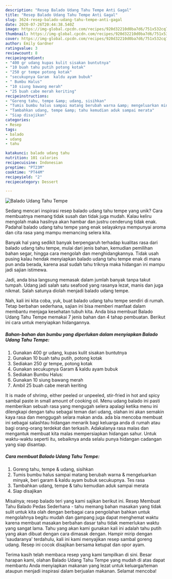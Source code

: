 ```yaml
---
description: "Resep Balado Udang Tahu Tempe Anti Gagal"
title: "Resep Balado Udang Tahu Tempe Anti Gagal"
slug: 3624-resep-balado-udang-tahu-tempe-anti-gagal
date: 2020-07-26T20:44:38.540Z
image: https://img-global.cpcdn.com/recipes/920d32210d0ba7d6/751x532cq70/balado-udang-tahu-tempe-foto-resep-utama.jpg
thumbnail: https://img-global.cpcdn.com/recipes/920d32210d0ba7d6/751x532cq70/balado-udang-tahu-tempe-foto-resep-utama.jpg
cover: https://img-global.cpcdn.com/recipes/920d32210d0ba7d6/751x532cq70/balado-udang-tahu-tempe-foto-resep-utama.jpg
author: Emily Gardner
ratingvalue: 3
reviewcount: 8
recipeingredient:
- "400 gr udang kupas kulit sisakan buntutnya"
- "10 buah tahu putih potong kotak"
- "250 gr tempe potong kotak"
- "secukupnya Garam  kaldu ayam bubuk"
- " Bumbu Halus"
- "10 siung bawang merah"
- "25 buah cabe merah keriting"
recipeinstructions:
- "Goreng tahu, tempe &amp; udang, sisihkan"
- "Tumis bumbu halus sampai matang berubah warna &amp; mengeluarkan minyak, beri garam &amp; kaldu ayam bubuk secukupnya. Tes rasa"
- "Tambahkan udang, tempe &amp; tahu kemudian aduk sampai merata"
- "Siap disajikan"
categories:
- Resep
tags:
- balado
- udang
- tahu

katakunci: balado udang tahu 
nutrition: 101 calories
recipecuisine: Indonesian
preptime: "PT23M"
cooktime: "PT44M"
recipeyield: "2"
recipecategory: Dessert

---
```



![Balado Udang Tahu Tempe](https://img-global.cpcdn.com/recipes/920d32210d0ba7d6/751x532cq70/balado-udang-tahu-tempe-foto-resep-utama.jpg)

Sedang mencari inspirasi resep balado udang tahu tempe yang unik? Cara membuatnya memang tidak susah dan tidak juga mudah. Kalau keliru mengolah maka hasilnya akan hambar dan justru cenderung tidak enak. Padahal balado udang tahu tempe yang enak selayaknya mempunyai aroma dan cita rasa yang mampu memancing selera kita.

Banyak hal yang sedikit banyak berpengaruh terhadap kualitas rasa dari balado udang tahu tempe, mulai dari jenis bahan, kemudian pemilihan bahan segar, hingga cara mengolah dan menghidangkannya. Tidak usah pusing kalau hendak menyiapkan balado udang tahu tempe enak di mana pun anda berada, karena asal sudah tahu triknya maka hidangan ini mampu jadi sajian istimewa.

Jadi, anda bisa langsung memasak dalam jumlah banyak tanpa takut tumpah. Udang jadi salah satu seafood yang rasanya lezat, manis dan juga nikmat. Salah satunya diolah menjadi balado udang tempe.


Nah, kali ini kita coba, yuk, buat balado udang tahu tempe sendiri di rumah. Tetap berbahan sederhana, sajian ini bisa memberi manfaat dalam membantu menjaga kesehatan tubuh kita. Anda bisa membuat Balado Udang Tahu Tempe memakai 7 jenis bahan dan 4 tahap pembuatan. Berikut ini cara untuk menyiapkan hidangannya.

<!--inarticleads1-->

##### Bahan-bahan dan bumbu yang diperlukan dalam menyiapkan Balado Udang Tahu Tempe:

1. Gunakan 400 gr udang, kupas kulit sisakan buntutnya
1. Gunakan 10 buah tahu putih, potong kotak
1. Sediakan 250 gr tempe, potong kotak
1. Gunakan secukupnya Garam &amp; kaldu ayam bubuk
1. Sediakan  Bumbu Halus:
1. Gunakan 10 siung bawang merah
1. Ambil 25 buah cabe merah keriting


It is made of shrimp, either peeled or unpeeled, stir-fried in hot and spicy sambal paste in small amount of cooking oil. Menu udang balado ini pasti memberikan sebuah rasa yang mengugah selera apalagi ketika menu ini dilengkapi dengan tahu sebagai teman dari udang, olahan ini akan semakin kaya rasa dan menggugah selara makan anda. ada bia mencoba membuat ini sebagai salashtau hidangan menarik bagi keluarga anda di rumah atau bagi orang-orang terdekat dan terkasih. Adakalanya rasa malas dan mengantuk membuat kita malas mempersiapkan hidangan sahur. Untuk waktu-waktu seperti itu, sebaiknya anda selalu punya hidangan cadangan yang siap disantap. 

<!--inarticleads2-->

##### Cara membuat Balado Udang Tahu Tempe:

1. Goreng tahu, tempe &amp; udang, sisihkan
1. Tumis bumbu halus sampai matang berubah warna &amp; mengeluarkan minyak, beri garam &amp; kaldu ayam bubuk secukupnya. Tes rasa
1. Tambahkan udang, tempe &amp; tahu kemudian aduk sampai merata
1. Siap disajikan


Misalnya; resep balado teri yang kami sajikan berikut ini. Resep Membuat Tahu Balado Pedas Sederhana - tahu memang bahan masakan yang tidak sulit untuk kita olah dengan berbagai cara pengolahan bahkan untuk mengolahnya begitu mudah dan gampang juga dapat menghemat waktu karena membuat masakan berbahan dasar tahu tidak memerlukan waktu yang sangat lama. Tahu yang akan kami gunakan kali ini adalah tahu putih yang akan dibuat dengan cara dimasak dengan. Hampir mirip dengan &#39;saudaranya&#39; terdahulu, kali ini kami menyajikan resep sambal goreng udang. Resep ini cocok disajikan bersama ketupat dan opor ayam. 

Terima kasih telah membaca resep yang kami tampilkan di sini. Besar harapan kami, olahan Balado Udang Tahu Tempe yang mudah di atas dapat membantu Anda menyiapkan makanan yang lezat untuk keluarga/teman ataupun menjadi inspirasi dalam berjualan makanan. Selamat mencoba!
